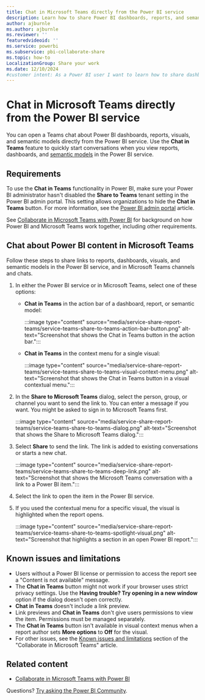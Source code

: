 ```yaml
---
title: Chat in Microsoft Teams directly from the Power BI service
description: Learn how to share Power BI dashboards, reports, and semantic models directly to Microsoft Teams from the Power BI service.
author: ajburnle
ms.author: ajburnle
ms.reviewer: ''
featuredvideoid: ''
ms.service: powerbi
ms.subservice: pbi-collaborate-share
ms.topic: how-to
LocalizationGroup: Share your work
ms.date: 12/10/2024
#customer intent: As a Power BI user I want to learn how to share dashboards, repoorts and semantic models.
---
```


# Chat in Microsoft Teams directly from the Power BI service

You can open a Teams chat about Power BI dashboards, reports, visuals, and semantic models directly from the Power BI service. Use the **Chat in Teams** feature to quickly start conversations when you view reports, dashboards, and [semantic models](../connect-data/service-dataset-details-page.md#supported-actions) in the Power BI service.

## Requirements

To use the **Chat in Teams** functionality in Power BI, make sure your Power BI administrator hasn't disabled the **Share to Teams** tenant setting in the Power BI admin portal. This setting allows organizations to hide the **Chat in Teams** button. For more information, see the [Power BI admin portal](/fabric/admin/service-admin-portal-export-sharing#enable-microsoft-teams-integration-in-the-power-bi-service) article.

See [Collaborate in Microsoft Teams with Power BI](service-collaborate-microsoft-teams.md) for background on how Power BI and Microsoft Teams work together, including other requirements.

## Chat about Power BI content in Microsoft Teams

Follow these steps to share links to reports, dashboards, visuals, and semantic models in the Power BI service, and in Microsoft Teams channels and chats.

1. In either the Power BI service or in Microsoft Teams, select one of these options:

   * **Chat in Teams** in the action bar of a dashboard, report, or semantic model:

       :::image type="content" source="media/service-share-report-teams/service-teams-share-to-teams-action-bar-button.png" alt-text="Screenshot that shows the Chat in Teams button in the action bar.":::

   * **Chat in Teams** in the context menu for a single visual:

       :::image type="content" source="media/service-share-report-teams/service-teams-share-to-teams-visual-context-menu.png" alt-text="Screenshot that shows the Chat in Teams button in a visual contextual menu.":::

1. In the **Share to Microsoft Teams** dialog, select the person, group, or channel you want to send the link to. You can enter a message if you want. You might be asked to sign in to Microsoft Teams first.

    :::image type="content" source="media/service-share-report-teams/service-teams-share-to-teams-dialog.png" alt-text="Screenshot that shows the Share to Microsoft Teams dialog.":::

1. Select **Share** to send the link. The link is added to existing conversations or starts a new chat.

    :::image type="content" source="media/service-share-report-teams/service-teams-share-to-teams-deep-link.png" alt-text="Screenshot that shows the Microsoft Teams conversation with a link to a Power BI item.":::

1. Select the link to open the item in the Power BI service.

1. If you used the contextual menu for a specific visual, the visual is highlighted when the report opens.

    :::image type="content" source="media/service-share-report-teams/service-teams-share-to-teams-spotlight-visual.png" alt-text="Screenshot that highlights a section in an open Power BI report.":::

## Known issues and limitations

- Users without a Power BI license or permission to access the report see a "Content is not available" message.
- The **Chat in Teams** button might not work if your browser uses strict privacy settings. Use the **Having trouble? Try opening in a new window** option if the dialog doesn't open correctly.
- **Chat in Teams** doesn't include a link preview.
- Link previews and **Chat in Teams** don't give users permissions to view the item. Permissions must be managed separately.
- The **Chat in Teams** button isn't available in visual context menus when a report author sets **More options** to **Off** for the visual.
- For other issues, see the [Known issues and limitations](service-collaborate-microsoft-teams.md#known-issues-and-limitations) section of the "Collaborate in Microsoft Teams" article.

## Related content

- [Collaborate in Microsoft Teams with Power BI](service-collaborate-microsoft-teams.md)

Questions? [Try asking the Power BI Community](https://community.powerbi.com/).
